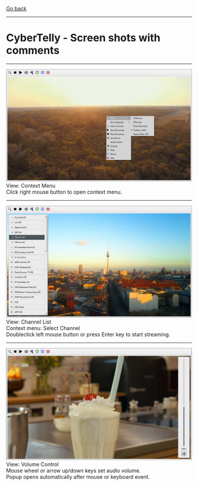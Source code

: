 [Go back](../README-en.md)<br/>

<hr>

# CyberTelly - Screen shots with comments

<hr>

![CyberTelly](../Screenshots/CyberTelly02.png)<br>
View: Context Menu<br/>
Click right mouse button to open context menu.

<hr>

![CyberTelly](../Screenshots/CyberTelly03.png)<br>
View: Channel List<br/>
Context menu: Select Channel<br/>
Doubleclick left mouse button or press Enter key to start streaming.

<hr>

![CyberTelly](../Screenshots/CyberTelly04.png)<br>
View: Volume Control<br/>
Mouse wheel or arrow up/down keys set audio volume.<br/>
Popup opens automatically after mouse or keyboard event.
